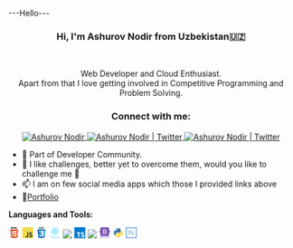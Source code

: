 ---Hello---

<h3 align="center">Hi, I'm Ashurov Nodir from Uzbekistan🇺🇿 </h3><br/> <p align="center">Web Developer and Cloud Enthusiast. </br>Apart from that I love getting involved in Competitive Programming and Problem Solving.</p>

<h3 align="center">Connect with me:</h3>
<p align="center">
<a href="### Hello World 👋 It's [Nodir](https://github.com/Nodir-any/ANodirY/)

<br/>

<a href="https://">
<img align="center" alt="Ashurov Nodir" width="22px" src="https://cdn.jsdelivr.net/npm/simple-icons@v3/icons/linkedin.svg" />
</a>
<a href="https://">
<img align="center" alt="Ashurov Nodir | Twitter" width="22px" src="https://cdn.jsdelivr.net/npm/simple-icons@v3/icons/twitter.svg" />
</a>
<a href="https://www.youtube.com">
<img align="center" alt="Ashurov Nodir | Twitter" width="22px" src="https://cdn.jsdelivr.net/npm/simple-icons@v3/icons/youtube.svg" />
</a>
<br />


- 👯 Part of Developer Community.
- 💬 I like challenges, better yet to overcome them, would you like to challenge me 💪
- 📫 I am on few social media apps which those I provided links above 
- 📝[Portfolio](https://)



**Languages and Tools:**


<code><img height="20" src="https://raw.githubusercontent.com/devicons/devicon/master/icons/html5/html5-original-wordmark.svg"></code>
<code><img height="20" src="https://raw.githubusercontent.com/devicons/devicon/master/icons/javascript/javascript-original.svg"></code>
<code><img height="20" src="https://raw.githubusercontent.com/devicons/devicon/master/icons/css3/css3-original-wordmark.svg"></code>
<code><img height="20" src="https://raw.githubusercontent.com/devicons/devicon/master/icons/react/react-original-wordmark.svg"></code>
<code><img height="20" src="https://angular.io/assets/images/logos/angular/angular.svg"></code>
<code><img height="20" src="https://raw.githubusercontent.com/devicons/devicon/master/icons/typescript/typescript-original.svg"></code>
<code><img height="20" src="https://www.vectorlogo.zone/logos/tailwindcss/tailwindcss-icon.svg"></code>
<code><img height="20" src="https://raw.githubusercontent.com/devicons/devicon/master/icons/bootstrap/bootstrap-plain-wordmark.svg"></code>
<code><img height="20" src="https://raw.githubusercontent.com/devicons/devicon/master/icons/python/python-original.svg"></code>
<code><img height="20" src="https://raw.githubusercontent.com/devicons/devicon/master/icons/photoshop/photoshop-line.svg"></code>

<!--------*https://raw.githubusercontent.com/devicons/devicon/master/icons/amazonwebservices/amazonwebservices-original-wordmark.svg*****
***********https://raw.githubusercontent.com/simple-icons/simple-icons/6e46ec1fc23b60c8fd0d2f2ff46db82e16dbd75f/icons/cypress.svg************
******https://cdn.worldvectorlogo.com/logos/django.svg*********
*********https://www.vectorlogo.zone/logos/figma/figma-icon.svg********
*******https://www.vectorlogo.zone/logos/firebase/firebase-icon.svg"******
*********https://www.vectorlogo.zone/logos/google_cloud/google_cloud-icon.svg**********
*********https://www.vectorlogo.zone/logos/git-scm/git-scm-icon.svg********
*******https://www.vectorlogo.zone/logos/jestjsio/jestjsio-icon.svg"**********
*********https://raw.githubusercontent.com/devicons/devicon/master/icons/linux/linux-original.svg********
********https://raw.githubusercontent.com/devicons/devicon/master/icons/mongodb/mongodb-original-wordmark.svg*******
*********https://raw.githubusercontent.com/devicons/devicon/master/icons/nodejs/nodejs-original-wordmark.svg------------>



